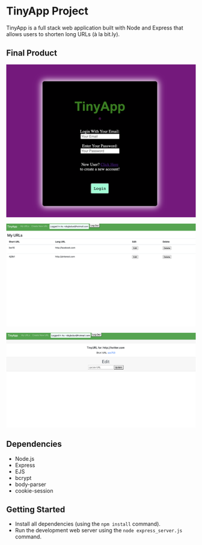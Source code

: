 # TinyApp Project

TinyApp is a full stack web application built with Node and Express that allows users to shorten long URLs (à la bit.ly).

## Final Product

!["Login Page"](https://github.com/rgladue/tiny-app/blob/main/docs/Screen%20Shot%202021-12-09%20at%209.53.31%20PM.png)

!["Main Home Page"](https://github.com/rgladue/tiny-app/blob/main/docs/Screen%20Shot%202021-12-09%20at%209.54.01%20PM.png)

!["Redirect Page"](https://github.com/rgladue/tiny-app/blob/main/docs/Screen%20Shot%202021-12-09%20at%209.54.18%20PM.png)

## Dependencies

- Node.js
- Express
- EJS
- bcrypt
- body-parser
- cookie-session

## Getting Started

- Install all dependencies (using the `npm install` command).
- Run the development web server using the `node express_server.js` command.